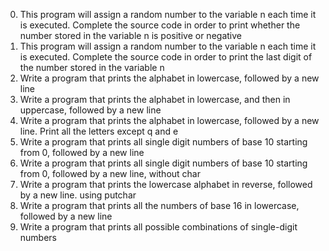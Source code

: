 0. This program will assign a random number to the variable n each time it is executed. Complete the source code in order to print whether the number stored in the variable n is positive or negative
1. This program will assign a random number to the variable n each time it is executed. Complete the source code in order to print the last digit of the number stored in the variable n
2. Write a program that prints the alphabet in lowercase, followed by a new line
3. Write a program that prints the alphabet in lowercase, and then in uppercase, followed by a new line
4. Write a program that prints the alphabet in lowercase, followed by a new line. Print all the letters except q and e
5. Write a program that prints all single digit numbers of base 10 starting from 0, followed by a new line
6. Write a program that prints all single digit numbers of base 10 starting from 0, followed by a new line, without char
7. Write a program that prints the lowercase alphabet in reverse, followed by a new line. using putchar
8. Write a program that prints all the numbers of base 16 in lowercase, followed by a new line
9. Write a program that prints all possible combinations of single-digit numbers

